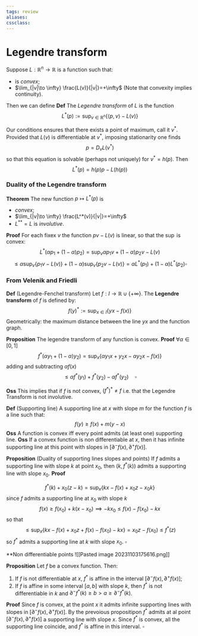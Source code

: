 ```yaml
---
tags: review
aliases:
cssclass:
---
```

 
# Legendre transform

Suppose $L : \mathbb{R}^n \to \mathbb{R}$ is a function such that:
- is _convex_;
- $\lim_{|v|\to \infty} \frac{L(v)}{|v|}=+\infty$
(Note that convexity implies continuity).

Then we can define
**Def** The _Legendre transform_ of $L$ is the function
$$
L^*(p) := \sup_{v \in \mathbb{R}^n} \Big\{ \langle p,\,v\rangle-L(v)\Big\}
$$

Our conditions ensures that there exists a point of maximum, call it $v^*$. 
Provided that $L(v)$ is differentiable at $v^*$, imposing stationarity one finds
$$
p = D_vL(v^*)
$$
so that this equation is solvable (perhaps not uniquely) for $v^* = h(p)$.
Then
$$
L^*(p) = h(p)p-L(h(p))
$$

### Duality of the Legendre transform

**Theorem** The new function $p \mapsto L^*(p)$ is 
- _convex_;
- $\lim_{|v|\to \infty} \frac{L^*(v)}{|v|}=+\infty$
- $L^{**} = L$ is _involutive_.

**Proof**  For each fixex $v$ the function $pv-L(v)$ is linear, so that the $\sup$ is convex:
$$
L^*(\alpha p_1+ (1-\alpha)p_2) = \sup_v \alpha p_1 v + (1-\alpha)p_2v - L(v) 
$$
$$
\leq \alpha\sup_v \{p_1v-L(v)\} + (1-\alpha)\sup_v\{p_2v-L(v)\} = \alpha L^*(p_1) + (1-\alpha)L^*(p_2) \square
$$



### From Velenik and Friedli

**Def** (Legendre-Fenchel transform) Let $f : I \to \mathbb{R} \cup \{+\infty\}$. The **Legendre transform** of $f$ is defined by:
$$
f(y)^* := \sup_{x \in I} \{yx - f(x)\}
$$
Geometrically: the maximum distance between the line $yx$ and the function graph.

**Proposition** The legendre transform of any function is convex.
**Proof** $\forall \alpha \in [0,1]$
$$
f^*(\alpha y_1 + (1-\alpha)y_2) = \sup_x \{  \alpha y_1x + y_2x -\alpha y_2 x -f(x)\}
$$
adding and subtracting $\alpha f(x)$ 
$$
\leq \alpha f^*(y_1) + f^*(y_2) -\alpha f^*(y_2) \quad \square
$$

**Oss** This implies that if $f$ is not convex, $(f^{*})^* \neq f$ i.e. that the Legendre Transform is not involutive.

**Def** (Supporting line) A supporting line at $x$ with slope $m$ for the function $f$ is a line such that:
$$
f(y) \geq f(x) + m(y-x)
$$
**Oss** A function is convex iff every point admits (at least one) supporting line.
**Oss** If a convex function is non differentiable at $x$, then it has infinite supporting line at this point with slopes in  $[\partial^- f(x), \partial^+f(x)]$.

**Proposition** (Duality of supporting lines slopes and points) If $f$ admits a supporting line with slope $k$ at point $x_0$, then $(k, f^*(k))$ admits a supporting line with slope $x_0$.
**Proof** 

$$
f^*(k) + x_0(z-k) = \sup_x \{ kx -f(x) +x_0z - x_0k\}
$$
since $f$ admits a supporting line at $x_0$ with slope $k$
$$
f(x) \geq f(x_0) + k(x-x_0) \implies -kx_0 \leq f(x)-f(x_0)-kx
$$
so that
$$
\leq \sup_x \{ kx - f(x) +x_0z +f(x) - f(x_0) -kx\} = x_0z - f(x_0) \leq f^*(z)
$$
so $f^*$ admits a supporting line at $k$ with slope $x_0$. $\square$

**Non differentiable points
![[Pasted image 20231103175616.png]]

**Proposition** Let $f$ be a convex function. Then:
1. If $f$ is not differentiable at $x$, $f^*$ is affine in the interval $[\partial^- f(x), \partial^+f(x)]$;
2. If $f$ is affine in some interval $[a,b]$ with slope $k$, then $f^*$ is not differentiable in $k$ and $\partial^- f^*(k) \geq b > a \geq \partial^-f^*(k)$.

**Proof** Since $f$ is convex, at the point $x$ it admits infinite supporting lines with slopes in $[\partial^- f(x), \partial^+f(x)]$. By the prevoious propositipon $f^*$ admits at al point $[\partial^- f(x), \partial^+f(x)]$ a supporting line with slope $x$. Since $f^*$ is convex, all the supporting line coincide, and $f^*$ is affine in this interval. $\square$






